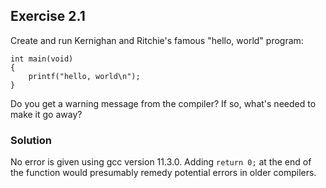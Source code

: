 ## Exercise 2.1
Create and run Kernighan and Ritchie's famous "hello, world" program:
```
int main(void)
{
    printf("hello, world\n");
}
```
Do you get a warning message from the compiler? If so, what's needed to make it go away?
### Solution
No error is given using gcc version 11.3.0. Adding `return 0;` at the end of the function would presumably remedy potential errors in older compilers.